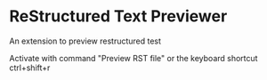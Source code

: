 # ReStructured Text Previewer

An extension to preview restructured test

Activate with command "Preview RST file" or the keyboard shortcut ctrl+shift+r
